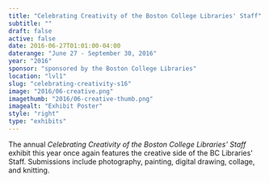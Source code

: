 ```yaml
---
title: "Celebrating Creativity of the Boston College Libraries' Staff"
subtitle: ""
draft: false
active: false
date: 2016-06-27T01:01:00-04:00
daterange: "June 27 - September 30, 2016"
year: "2016"
sponsor: "sponsored by the Boston College Libraries"
location: "lvl1"
slug: "celebrating-creativity-s16"
image: "2016/06-creative.png"
imagethumb: "2016/06-creative-thumb.png"
imagealt: "Exhibit Poster"
style: "right"
type: "exhibits"
---
```


The annual <em>Celebrating Creativity of the Boston College Libraries' Staff</em> exhibit this year once again features the creative side of the BC   Libraries' Staff. Submissions include photography, painting, digital   drawing, collage, and knitting.
